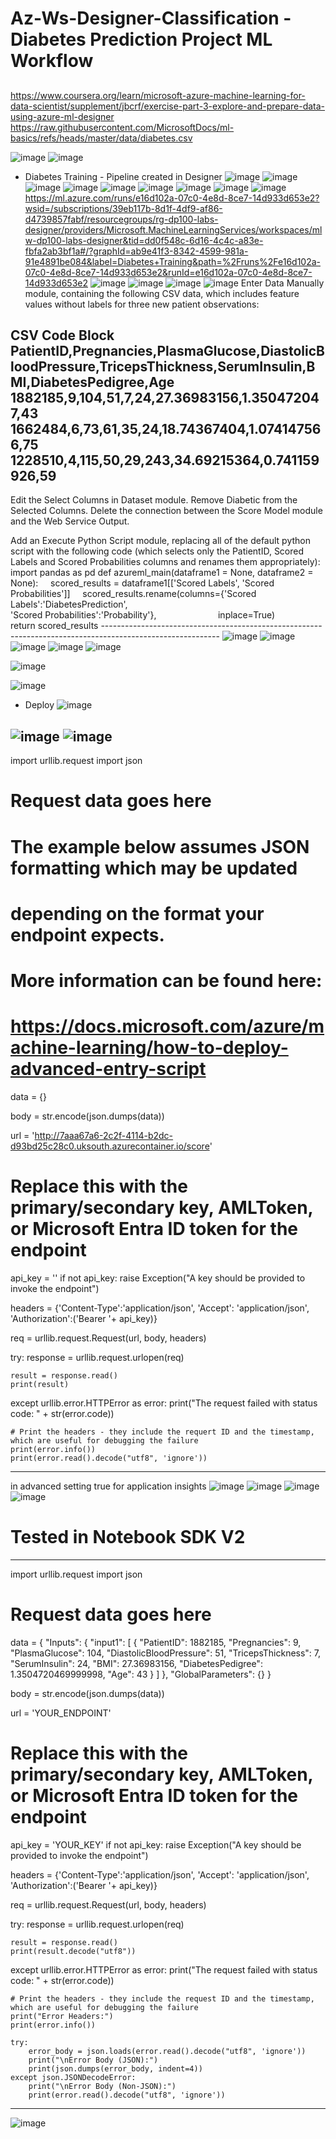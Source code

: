 # Az-Ws-Designer-Classification - Diabetes Prediction Project ML Workflow
## 
https://www.coursera.org/learn/microsoft-azure-machine-learning-for-data-scientist/supplement/jbcrf/exercise-part-3-explore-and-prepare-data-using-azure-ml-designer
https://raw.githubusercontent.com/MicrosoftDocs/ml-basics/refs/heads/master/data/diabetes.csv


![image](https://github.com/user-attachments/assets/a716cc82-2096-4dfb-8116-c60317111115)
![image](https://github.com/user-attachments/assets/8446dd68-e1af-46e3-8585-df96c6bffcc7)
* Diabetes Training - Pipeline created in Designer
![image](https://github.com/user-attachments/assets/46cc9291-2d94-4b98-9d17-35a9bfa80f70)
![image](https://github.com/user-attachments/assets/400c0470-d1f8-40c3-a8ac-c6899cc6a86c)
![image](https://github.com/user-attachments/assets/29b6f373-e3f7-4202-8b6c-12331611db1d)
![image](https://github.com/user-attachments/assets/5c668649-fb64-40f9-8f70-7afba817588f)
![image](https://github.com/user-attachments/assets/6f6c1679-46c7-4f93-82a4-3b465fdf12a6)
![image](https://github.com/user-attachments/assets/37637e6c-f7ad-4f47-bd89-40f8a9d229bd)
![image](https://github.com/user-attachments/assets/4fc011c5-11e0-451c-af38-924f449337e5)
![image](https://github.com/user-attachments/assets/3e833654-fcef-4e28-be3a-e59c49c0f308)
![image](https://github.com/user-attachments/assets/6271cb4d-e881-41d2-959a-4cdd608b9700)
https://ml.azure.com/runs/e16d102a-07c0-4e8d-8ce7-14d933d653e2?wsid=/subscriptions/39eb117b-8d1f-4df9-af86-d4739857fabf/resourcegroups/rg-dp100-labs-designer/providers/Microsoft.MachineLearningServices/workspaces/mlw-dp100-labs-designer&tid=dd0f548c-6d16-4c4c-a83e-fbfa2ab3bf1a#/?graphId=ab9e41f3-8342-4599-981a-91e4891be084&label=Diabetes+Training&path=%2Fruns%2Fe16d102a-07c0-4e8d-8ce7-14d933d653e2&runId=e16d102a-07c0-4e8d-8ce7-14d933d653e2
![image](https://github.com/user-attachments/assets/87709cbd-431f-409d-b624-4b6ae0d82c7c)
![image](https://github.com/user-attachments/assets/afe64f81-4083-44b8-8b1e-8e4a36af3c99)
![image](https://github.com/user-attachments/assets/a3a674d2-1db0-4210-9676-2145d2989555)
![image](https://github.com/user-attachments/assets/bfa6f2fb-161a-497b-8282-2283ab1b8327)
Enter Data Manually module, containing the following CSV data, which includes feature values without labels for three new patient observations:

CSV Code Block
PatientID,Pregnancies,PlasmaGlucose,DiastolicBloodPressure,TricepsThickness,SerumInsulin,BMI,DiabetesPedigree,Age
1882185,9,104,51,7,24,27.36983156,1.350472047,43
1662484,6,73,61,35,24,18.74367404,1.074147566,75
1228510,4,115,50,29,243,34.69215364,0.741159926,59
--------------------------------------------------------------------------------------------------------------------------------------------
 Edit the Select Columns in Dataset module. Remove Diabetic from the Selected Columns.
 Delete the connection between the Score Model module and the Web Service Output.

Add an Execute Python Script module, replacing all of the default python script with the following code (which selects only the PatientID, Scored Labels and Scored Probabilities columns and renames them appropriately):
import pandas as pd
def azureml_main(dataframe1 = None, dataframe2 = None):
    scored_results = dataframe1[['Scored Labels', 'Scored Probabilities']]
    scored_results.rename(columns={'Scored Labels':'DiabetesPrediction',
                                'Scored Probabilities':'Probability'},
                        inplace=True)
    return scored_results
    -----------------------------------------------------------------------------------------------------------
![image](https://github.com/user-attachments/assets/74e3a315-4acc-4305-b91d-e49acbe8cb3f)
![image](https://github.com/user-attachments/assets/28e33745-7fbb-409c-b6a6-670fc7538ea3)
![image](https://github.com/user-attachments/assets/a3a3f39f-5995-46a8-940e-4faf25c3f75c)
![image](https://github.com/user-attachments/assets/f618e28c-2d70-43e4-a574-3d076b4dd7cc)
![image](https://github.com/user-attachments/assets/87cb632e-79ca-4fc1-b683-9de464aa4efe)

![image](https://github.com/user-attachments/assets/80dae52e-09fc-4a34-9932-9d20d05036c0)

![image](https://github.com/user-attachments/assets/f601dedc-5929-4eaa-8313-c5cb3aec2666)
- Deploy
![image](https://github.com/user-attachments/assets/718bc6a6-ea48-4237-b587-15dd3149de62)

![image](https://github.com/user-attachments/assets/41a697f0-ccac-4fd3-b60d-7b678d0be168)
![image](https://github.com/user-attachments/assets/9a25a577-5918-4d1f-8c71-bcee44bd3801)
-----------------------------------------------

import urllib.request
import json

# Request data goes here
# The example below assumes JSON formatting which may be updated
# depending on the format your endpoint expects.
# More information can be found here:
# https://docs.microsoft.com/azure/machine-learning/how-to-deploy-advanced-entry-script
data = {}

body = str.encode(json.dumps(data))

url = 'http://7aaa67a6-2c2f-4114-b2dc-d93bd25c28c0.uksouth.azurecontainer.io/score'
# Replace this with the primary/secondary key, AMLToken, or Microsoft Entra ID token for the endpoint
api_key = ''
if not api_key:
    raise Exception("A key should be provided to invoke the endpoint")


headers = {'Content-Type':'application/json', 'Accept': 'application/json', 'Authorization':('Bearer '+ api_key)}

req = urllib.request.Request(url, body, headers)

try:
    response = urllib.request.urlopen(req)

    result = response.read()
    print(result)
except urllib.error.HTTPError as error:
    print("The request failed with status code: " + str(error.code))

    # Print the headers - they include the requert ID and the timestamp, which are useful for debugging the failure
    print(error.info())
    print(error.read().decode("utf8", 'ignore'))

----------------------------------------------------------------------------------------------------------------------------------
in advanced setting true for application insights
![image](https://github.com/user-attachments/assets/5fab4658-8776-4851-b252-1262b527d733)
![image](https://github.com/user-attachments/assets/3343fd36-ae88-4e14-bf14-b97d49539f5c)
![image](https://github.com/user-attachments/assets/daae624b-155d-4f48-8736-3826d2bb81b2)
![image](https://github.com/user-attachments/assets/2cfc908a-415e-4b54-8a20-188aa82a727c)
# Tested in Notebook SDK V2
----------------------------------------------------------------------------
import urllib.request
import json

# Request data goes here
data = {
    "Inputs": {
        "input1": [
            {
                "PatientID": 1882185,
                "Pregnancies": 9,
                "PlasmaGlucose": 104,
                "DiastolicBloodPressure": 51,
                "TricepsThickness": 7,
                "SerumInsulin": 24,
                "BMI": 27.36983156,
                "DiabetesPedigree": 1.3504720469999998,
                "Age": 43
            }
        ]
    },
    "GlobalParameters": {}
}

body = str.encode(json.dumps(data))

url = 'YOUR_ENDPOINT'
# Replace this with the primary/secondary key, AMLToken, or Microsoft Entra ID token for the endpoint
api_key = 'YOUR_KEY'
if not api_key:
    raise Exception("A key should be provided to invoke the endpoint")


headers = {'Content-Type':'application/json', 'Accept': 'application/json', 'Authorization':('Bearer '+ api_key)}

req = urllib.request.Request(url, body, headers)

try:
    response = urllib.request.urlopen(req)

    result = response.read()
    print(result.decode("utf8"))
except urllib.error.HTTPError as error:
    print("The request failed with status code: " + str(error.code))

    # Print the headers - they include the request ID and the timestamp, which are useful for debugging the failure
    print("Error Headers:")
    print(error.info())

    try:
        error_body = json.loads(error.read().decode("utf8", 'ignore'))
        print("\nError Body (JSON):")
        print(json.dumps(error_body, indent=4))
    except json.JSONDecodeError:
        print("\nError Body (Non-JSON):")
        print(error.read().decode("utf8", 'ignore'))


-------------------------------------------------------------------------------------
![image](https://github.com/user-attachments/assets/c353229f-5b45-4a47-ac9b-49ef8c125a8e)






